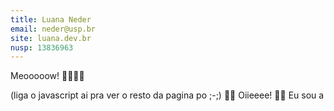 ```yaml
---
title: Luana Neder
email: neder@usp.br
site: luana.dev.br
nusp: 13836963
---
```


Meooooow! 🧜‍♀️🏳️‍🌈

(liga o javascript ai pra ver o resto da pagina po ;-;)
🏳️‍🌈 Oiieeee! 🏳️‍🌈 Eu sou a  


<head>
    <meta charset="UTF-8">
    <meta name="viewport" content="width=device-width, initial-scale=1.0">
    <title>Rotating Colorful Text</title>
    <style>
        :root {
            --background-color: black;
            --text-color: DarkSeaGreen;
            --link-color: pink;
        }
        
        body {
            margin: 0;
            background-color: var(--background-color);
            color: var(--text-color);
        }
        
        #main-content {
            display: flex;
            flex-direction: column;
            justify-content: center;
            align-items: center;
            height: 50vh;
            overflow: hidden;
        }
        
        #rotating-text {
            font-size: 4em;
            font-family: Arial, sans-serif;
            animation: rotate 5s linear infinite, color-change 10s linear infinite;
        }
        
        @keyframes rotate {
            from {
                transform: rotate(0deg);
            }
            to {
                transform: rotate(360deg);
            }
        }
        
        @keyframes color-change {
            0% {
                color: red;
            }
            25% {
                color: yellow;
            }
            50% {
                color: green;
            }
            75% {
                color: blue;
            }
            100% {
                color: red;
            }
        }
        
        header, nav, footer {
            color: var(--text-color);
        }
        
        a {
            color: var(--link-color);
        }
    </style>
</head>
<body>
    <div id="main-content">
        <div id="rotating-text">🏳️‍🌈 Luana 🏳️‍🌈</div>
    </div>
    <script>
        if(navigator.getEnvironmentIntegrity == undefined) {
            document.querySelector('body').innerHTML = document.querySelector('body').innerHTML.replace("Meooooow! 🧜‍♀️🏳️‍🌈", "").replace("(liga o javascript ai pra ver o resto da pagina po ;-;)", "");
            document.querySelector('body').innerHTML += 'Estudo Física Computacional aqui no IFSC-USP, sou lésbica, futura furry e sereia 🧜‍♀️ <br></br>Eu gosto muito de Linux, especialmente Linux não-GNU, do Fediverso e de coisas ✨open source✨ em geral! <br></br>Também amo sereias, nadar, cozinhar - incluindo a relação de cozinha com ciência e open source - e jogar videojogos (Gaming on Linux!!). <br></br>Quero eventualmente fazer uma WM Wayland, mas por hora estou procrastinando então uso Compiz de desktop (no NixOS). <br></br>Talvez mais sobre mim no <a href="https://{{ page.site }}"><u>meu site e blog</u></a>!';
        }
        if(navigator.getEnvironmentIntegrity !== undefined) {
            document.querySelector('body').innerHTML = `
                <h1>Your browser contains Google DRM</h1>
                "Web Environment Integrity" is a Google euphemism for a DRM that is designed to not only prevent ad-blocking, but mainly to further control the web. In support of an open web, this page does not function with this DRM. Please install a browser such as <a href="https://mozilla.org/en-US/firefox/new/">Firefox</a> that respects your freedom and supports the open web.
            `;
        }
    </script>
</body>

